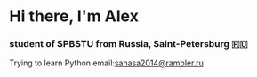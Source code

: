 # Hi there, I'm Alex
### student of SPBSTU from Russia, Saint-Petersburg 🇷🇺
Trying to learn Python
email:sahasa2014@rambler.ru
